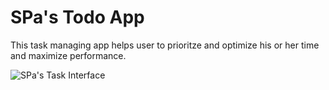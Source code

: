 # SPa's Todo App

This task managing app helps user to prioritze and optimize his or her time and maximize performance.

![SPa's Task Interface](/assets/images/spa_task_interface)